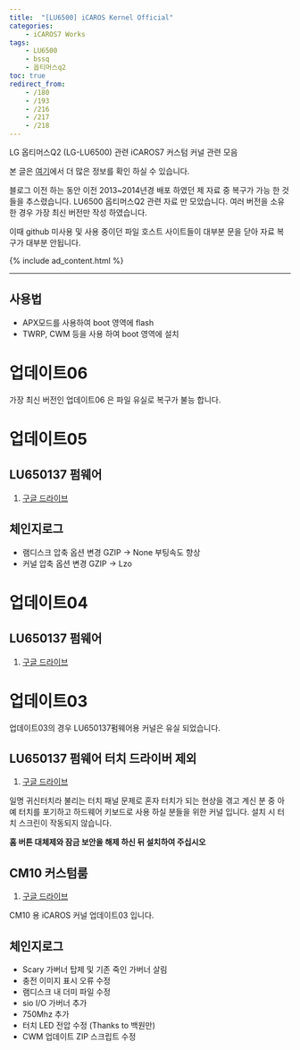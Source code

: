 ```yaml
---
title:  "[LU6500] iCAROS Kernel Official"
categories:
    - iCAROS7 Works
tags:
    - LU6500
    - bssq
    - 옵티머스q2
toc: true
redirect_from:
    - /180
    - /193
    - /216
    - /217
    - /218
---
```

LG 옵티머스Q2 (LG-LU6500) 관련 iCAROS7 커스텀 커널 관련 모음

본 글은 [여기](https://minnote.net/icaros7%20works/BSSQ-Download/)에서 더 많은 정보를 확인 하실 수 있습니다.

블로그 이전 하는 동안 이전 2013~2014년경 배포 하였던 제 자료 중 복구가 가능 한 것들을 추스렸습니다.
LU6500 옵티머스Q2 관련 자료 만 모았습니다. 여러 버전을 소유한 경우 가장 최신 버전만 작성 하였습니다.

이때 github 미사용 및 사용 중이던 파일 호스트 사이트들이 대부분 문을 닫아 자료 복구가 대부분 안됩니다.

{% include ad_content.html %}

<hr>

## 사용법
- APX모드를 사용하여 boot 영역에 flash
- TWRP, CWM 등을 사용 하여 boot 영역에 설치

# 업데이트06
가장 최신 버전인 업데이트06 은 파일 유실로 복구가 불능 합니다.

# 업데이트05
## LU650137 펌웨어
1. <a href="https://drive.google.com/file/d/1PB8mDbw61BaJ6jjYjd4vn4xjUs6j00rr/view?usp=sharing" target="_blank">구글 드라이브</a>

## 체인지로그
- 램디스크 압축 옵션 변경 GZIP -> None 부팅속도 향상
- 커널 압축 옵션 변경 GZIP -> Lzo

# 업데이트04
## LU650137 펌웨어
1. <a href="https://drive.google.com/file/d/1q1g_AkL53HXU1xGrnirhImNjyd0ttC9s/view?usp=sharing" target="_blank">구글 드라이브</a>

# 업데이트03
업데이트03의 경우 LU650137펌웨어용 커널은 유실 되었습니다.

## LU650137 펌웨어 터치 드라이버 제외
1. <a href="https://drive.google.com/file/d/1LFPdHVyH1CXeLo2HhLfM7vNiKVSJWA0P/view?usp=sharing" target="_blank">구글 드라이브</a>

일명 귀신터치라 불리는 터치 패널 문제로 혼자 터치가 되는 현상을 겪고 계신 분 중 아예 터치를 포기하고 하드웨어 키보드로 사용 하실 분들을 위한 커널 입니다.
설치 시 터치 스크린이 작동되지 않습니다.

**홈 버튼 대체제와 잠금 보안을 해제 하신 뒤 설치하여 주십시오**

## CM10 커스텀룸
1. <a href="https://drive.google.com/file/d/1W72yMbMyW0_4eYgmhhq1v6wle6g5WkY_/view?usp=sharing" target="_blank">구글 드라이브</a>

CM10 용 iCAROS 커널 업데이트03 입니다.

## 체인지로그
- Scary 가버너 탑제 및 기존 죽인 가버너 살림
- 충전 이미지 표시 오류 수정
- 램디스크 내 더미 파일 수정
- sio I/O 가버너 추가
- 750Mhz 추가
- 터치 LED 전압 수정 (Thanks to 백원만)
- CWM 업데이트 ZIP 스크립트 수정